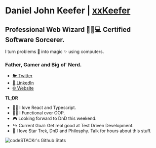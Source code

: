 # Daniel John Keefer | [xxKeefer][website]

## Professional Web Wizard 🧙‍♂️💻 Certified Software Sorcerer.

I turn problems 🤯 into magic ✨ using computers.

### Father, Gamer and Big ol' Nerd.

- [🐦 Twitter](https://twitter.com/xxKeefer)
- [📑 LinkedIn](https://www.linkedin.com/in/xxkeefer/)
- [🌐 Website](https://www.keefer.au)


**TL;DR**

- 🧙‍♂️ I love React and Typescript.
- 🧑‍💻 I Functional over OOP.
- 🎮 Looking forward to DnD this weekend.
- ↪️ Current Goal: Get real good at Test Driven Development.
- 🚀 I love Star Trek, DnD and Philosphy. Talk for hours about this stuff.

<!--START_SECTION:waka-->
<!--END_SECTION:waka-->

 <img align="left" alt="codeSTACKr's Github Stats" src="https://github-readme-stats-git-master.xxkeefer.vercel.app/api?username=xxKeefer&show_icons=true&hide_border=true" />

[website]: https://www.keefer.au
